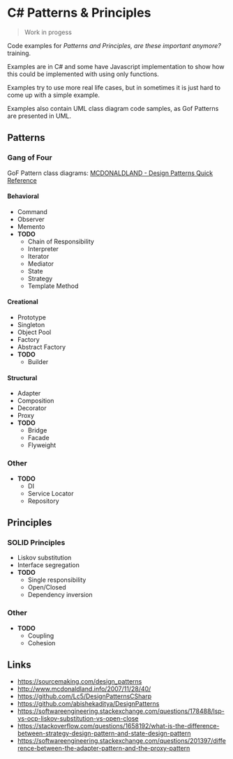 # C# Patterns & Principles

> Work in progess

Code examples for _Patterns and Principles, are these important anymore?_ training.

Examples are in C# and some have Javascript implementation to show how this could be implemented with using only functions.

Examples try to use more real life cases, but in sometimes it is just hard to come up with a simple example.

Examples also contain UML class diagram code samples, as Gof Patterns are presented in UML. 

## Patterns

### Gang of Four

GoF Pattern class diagrams: [MCDONALDLAND - Design Patterns Quick Reference](
http://www.mcdonaldland.info/2007/11/28/40/)

#### Behavioral

  * Command
  * Observer
  * Memento
  * __TODO__
    * Chain of Responsibility
    * Interpreter
    * Iterator
    * Mediator
    * State
    * Strategy
    * Template Method

#### Creational

  * Prototype
  * Singleton
  * Object Pool
  * Factory
  * Abstract Factory
  * __TODO__
    * Builder

#### Structural

  * Adapter
  * Composition
  * Decorator
  * Proxy
  * __TODO__
    * Bridge
    * Facade
    * Flyweight

### Other

  * __TODO__
    * DI
	* Service Locator
	* Repository

## Principles

### SOLID Principles

  * Liskov substitution
  * Interface segregation
  * __TODO__
    * Single responsibility
    * Open/Closed
    * Dependency inversion

### Other
 
  * __TODO__
    * Coupling
    * Cohesion

## Links

* https://sourcemaking.com/design_patterns
* http://www.mcdonaldland.info/2007/11/28/40/
* https://github.com/Lc5/DesignPatternsCSharp
* https://github.com/abishekaditya/DesignPatterns
* https://softwareengineering.stackexchange.com/questions/178488/lsp-vs-ocp-liskov-substitution-vs-open-close
* https://stackoverflow.com/questions/1658192/what-is-the-difference-between-strategy-design-pattern-and-state-design-pattern
* https://softwareengineering.stackexchange.com/questions/201397/difference-between-the-adapter-pattern-and-the-proxy-pattern